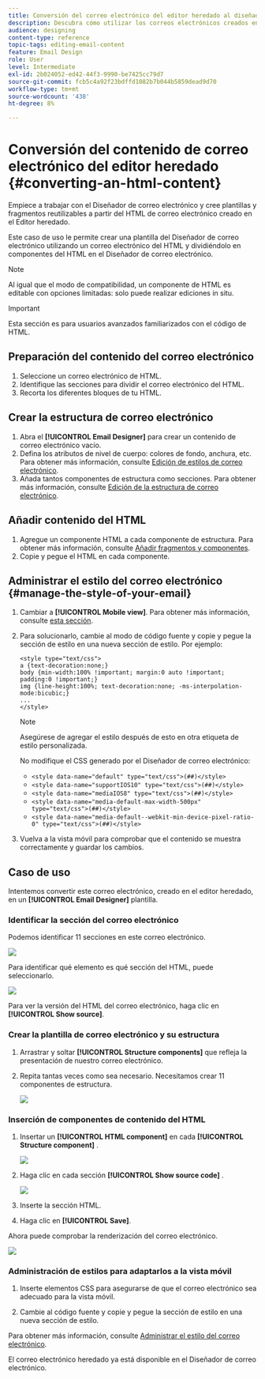 ```yaml
---
title: Conversión del correo electrónico del editor heredado al diseñador de correo electrónico
description: Descubra cómo utilizar los correos electrónicos creados en el Editor heredado Enviar por correo electrónico al Diseñador de correo electrónico.
audience: designing
content-type: reference
topic-tags: editing-email-content
feature: Email Design
role: User
level: Intermediate
exl-id: 2b024052-ed42-44f3-9990-be7425cc79d7
source-git-commit: fcb5c4a92f23bdffd1082b7b044b5859dead9d70
workflow-type: tm+mt
source-wordcount: '438'
ht-degree: 8%

---
```


# Conversión del contenido de correo electrónico del editor heredado {#converting-an-html-content}

Empiece a trabajar con el Diseñador de correo electrónico y cree plantillas y fragmentos reutilizables a partir del HTML de correo electrónico creado en el Editor heredado.

Este caso de uso le permite crear una plantilla del Diseñador de correo electrónico utilizando un correo electrónico del HTML y dividiéndolo en componentes del HTML en el Diseñador de correo electrónico.

>[!NOTE]
>
>Al igual que el modo de compatibilidad, un componente de HTML es editable con opciones limitadas: solo puede realizar ediciones in situ.

>[!IMPORTANT]
>
>Esta sección es para usuarios avanzados familiarizados con el código de HTML.

## Preparación del contenido del correo electrónico

1. Seleccione un correo electrónico de HTML.
1. Identifique las secciones para dividir el correo electrónico del HTML.
1. Recorta los diferentes bloques de tu HTML.

## Crear la estructura de correo electrónico

1. Abra el **[!UICONTROL Email Designer]**  para crear un contenido de correo electrónico vacío.
1. Defina los atributos de nivel de cuerpo: colores de fondo, anchura, etc. Para obtener más información, consulte [Edición de estilos de correo electrónico](../../designing/using/styles.md).
1. Añada tantos componentes de estructura como secciones. Para obtener más información, consulte [Edición de la estructura de correo electrónico](../../designing/using/designing-from-scratch.md#defining-the-email-structure).

## Añadir contenido del HTML

1. Agregue un componente HTML a cada componente de estructura. Para obtener más información, consulte [Añadir fragmentos y componentes](../../designing/using/designing-from-scratch.md#defining-the-email-structure).
1. Copie y pegue el HTML en cada componente.

## Administrar el estilo del correo electrónico {#manage-the-style-of-your-email}

1. Cambiar a **[!UICONTROL Mobile view]**. Para obtener más información, consulte [esta sección](../../designing/using/plain-text-html-modes.md#switching-to-mobile-view).

1. Para solucionarlo, cambie al modo de código fuente y copie y pegue la sección de estilo en una nueva sección de estilo. Por ejemplo:

   ```
   <style type="text/css">
   a {text-decoration:none;}
   body {min-width:100% !important; margin:0 auto !important; padding:0 !important;}
   img {line-height:100%; text-decoration:none; -ms-interpolation-mode:bicubic;}
   ...
   </style>
   ```

   >[!NOTE]
   >
   >Asegúrese de agregar el estilo después de esto en otra etiqueta de estilo personalizada.
   >
   >No modifique el CSS generado por el Diseñador de correo electrónico:
   >
   >* `<style data-name="default" type="text/css">(##)</style>`
   >* `<style data-name="supportIOS10" type="text/css">(##)</style>`
   >* `<style data-name="mediaIOS8" type="text/css">(##)</style>`
   >* `<style data-name="media-default-max-width-500px" type="text/css">(##)</style>`
   >* `<style data-name="media-default--webkit-min-device-pixel-ratio-0" type="text/css">(##)</style>`

1. Vuelva a la vista móvil para comprobar que el contenido se muestra correctamente y guardar los cambios.

## Caso de uso

Intentemos convertir este correo electrónico, creado en el editor heredado, en un **[!UICONTROL Email Designer]** plantilla.

### Identificar la sección del correo electrónico

Podemos identificar 11 secciones en este correo electrónico.

![](assets/html-dce-view-mail.png)

Para identificar qué elemento es qué sección del HTML, puede seleccionarlo.

![](assets/breadcrumbs.png)

Para ver la versión del HTML del correo electrónico, haga clic en **[!UICONTROL Show source]**.

### Crear la plantilla de correo electrónico y su estructura

1. Arrastrar y soltar **[!UICONTROL Structure components]**  que refleja la presentación de nuestro correo electrónico.

1. Repita tantas veces como sea necesario. Necesitamos crear 11 componentes de estructura.

   ![](assets/structure-components-migration.png)

### Inserción de componentes de contenido del HTML

1. Insertar un **[!UICONTROL HTML component]**  en cada **[!UICONTROL Structure component]** .

   ![](assets/html-components.png)

1. Haga clic en cada sección **[!UICONTROL Show source code]** .

   ![](assets/show-source-code.png)

1. Inserte la sección HTML.

1. Haga clic en **[!UICONTROL Save]**.

Ahora puede comprobar la renderización del correo electrónico.

![](assets/migrated-email-result.png)

### Administración de estilos para adaptarlos a la vista móvil

1. Inserte elementos CSS para asegurarse de que el correo electrónico sea adecuado para la vista móvil.

1. Cambie al código fuente y copie y pegue la sección de estilo en una nueva sección de estilo.

Para obtener más información, consulte [Administrar el estilo del correo electrónico](#manage-the-style-of-your-email).

El correo electrónico heredado ya está disponible en el Diseñador de correo electrónico.
